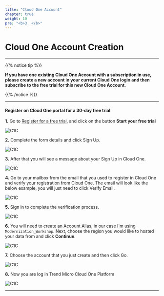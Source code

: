 ```yaml
---
title: "Cloud One Account"
chapter: true
weight: 10
pre: "<b>3. </b>"
---
```


# Cloud One Account Creation

---

{{% notice tip %}}
<p style='text-align: left;'>
<b>If you have one existing Cloud One Account with a subscription in use, please create a new account in your current Cloud One login and then subscribe to the free trial for this new Cloud One Account.</b>
</p>
{{% /notice %}}


---

#### Register on Cloud One portal for a 30-day free trial



**1.** Go to [Register for a free trial](https://www.trendmicro.com/en_us/business/campaigns/cloud-one-trial.html?utm_campaign=RGEV2022_Cloud-One_SMKT&utm_medium=Webinar&utm_source=Immersion-Day_File-Storage-Security_PR&utm_content=Cloud-One-Trial), and click on the button **Start your free trial**


![C1C](/images/tm-portal/freetrial1.PNG)

**2.** Complete the form details and click Sign Up.

![C1C](/images/tm-portal/freetrial2.PNG)

**3.** After that you will see a message about your Sign Up in Cloud One.

![C1C](/images/tm-portal/c1c_2.png)

**4.** Go to your mailbox from the email that you used to register in Cloud One and verify your registration from Cloud One. The email will look like the below example, you will just need to click Verify Email.

![C1C](/images/tm-portal/c1c_3.png)

**5.** Sign in to complete the verification process. 

![C1C](/images/tm-portal/c1c_4.png)

**6.** You will need to create an Account Alias, in our case I'm using <code>Modernization_Workshop</code>. Next, choose the region you would like to hosted your data from and click **Continue**.

![C1C](/images/tm-portal/c1c_5.png)

**7.** Choose the account that you just create and then click Go.

![C1C](/images/tm-portal/c1c_6.png)

**8.** Now you are log in Trend Micro Cloud One Platform 

![C1C](/images/tm-portal/c1c_7.png)



---
